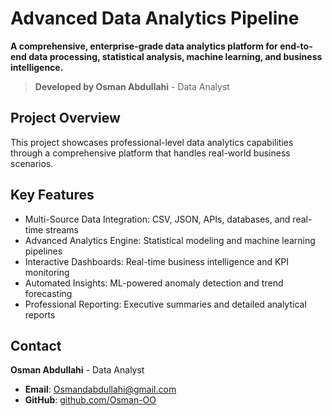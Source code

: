 # Advanced Data Analytics Pipeline

**A comprehensive, enterprise-grade data analytics platform for end-to-end data processing, statistical analysis, machine learning, and business intelligence.**

> **Developed by Osman Abdullahi** - Data Analyst

## Project Overview

This project showcases professional-level data analytics capabilities through a comprehensive platform that handles real-world business scenarios.

## Key Features

- Multi-Source Data Integration: CSV, JSON, APIs, databases, and real-time streams
- Advanced Analytics Engine: Statistical modeling and machine learning pipelines
- Interactive Dashboards: Real-time business intelligence and KPI monitoring
- Automated Insights: ML-powered anomaly detection and trend forecasting
- Professional Reporting: Executive summaries and detailed analytical reports

## Contact

**Osman Abdullahi** - Data Analyst
- **Email**: Osmandabdullahi@gmail.com
- **GitHub**: [github.com/Osman-OO](https://github.com/Osman-OO)
